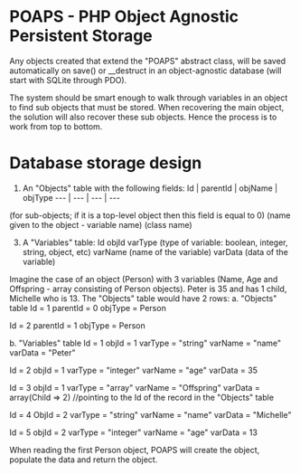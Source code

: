 # POAPS - PHP Object Agnostic Persistent Storage

Any objects created that extend the "POAPS" abstract class, will be saved automatically on save() or __destruct in an object-agnostic database (will start with SQLite through PDO).

The system should be smart enough to walk through variables in an object to find sub objects that must be stored. When recovering the main object, the solution will also recover these sub objects. Hence the process is to work from top to bottom.

# Database storage design

1. An "Objects" table with the following fields:
 Id | parentId | objName | objType 
 --- | --- | --- | --- 

(for sub-objects; if it is a top-level object then this field is equal to 0)
(name given to the object - variable name)
(class name)

3. A "Variables" table:
Id
objId
varType (type of variable: boolean, integer, string, object, etc)
varName (name of the variable)
varData (data of the variable)

Imagine the case of an object (Person) with 3 variables (Name, Age and Offspring - array consisting of Person objects). Peter is 35 and has 1 child, Michelle who is 13. The "Objects" table would have 2 rows:
a. "Objects" table
Id = 1
parentId = 0
objType = Person  

Id = 2
parentId = 1
objType = Person

b. "Variables" table
Id = 1
objId = 1
varType = "string"
varName = "name"
varData = "Peter"

Id = 2
objId = 1
varType = "integer"
varName = "age"
varData = 35

Id = 3
objId = 1
varType = "array"
varName = "Offspring"
varData = array(Child => 2) //pointing to the Id of the record in the "Objects" table

Id = 4
ObjId = 2
varType = "string"
varName = "name"
varData = "Michelle"

Id = 5
objId = 2
varType = "integer"
varName = "age"
varData = 13

When reading the first Person object, POAPS will create the object, populate the data and return the object.

